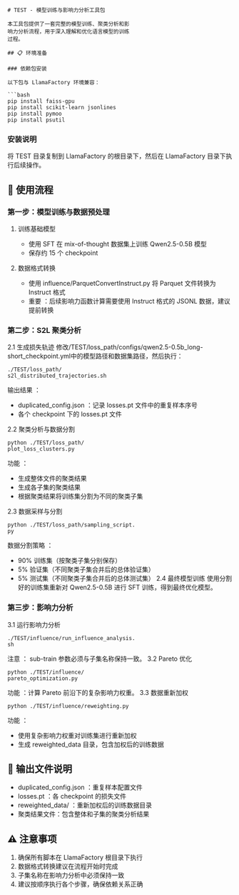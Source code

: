 ```
# TEST - 模型训练与影响力分析工具包

本工具包提供了一套完整的模型训练、聚类分析和影
响力分析流程，用于深入理解和优化语言模型的训练
过程。

## 📋 环境准备

### 依赖包安装

以下包与 LlamaFactory 环境兼容：

```bash
pip install faiss-gpu
pip install scikit-learn jsonlines
pip install pymoo
pip install psutil
```
### 安装说明
将 TEST 目录复制到 LlamaFactory 的根目录下，然后在 LlamaFactory 目录下执行后续操作。

## 🚀 使用流程
### 第一步：模型训练与数据预处理
1. 训练基础模型
   
   - 使用 SFT 在 mix-of-thought 数据集上训练 Qwen2.5-0.5B 模型
   - 保存约 15 个 checkpoint
2. 数据格式转换
   
   - 使用 influence/ParquetConvertInstruct.py 将 Parquet 文件转换为 Instruct 格式
   - 重要 ：后续影响力函数计算需要使用 Instruct 格式的 JSONL 数据，建议提前转换
### 第二步：S2L 聚类分析 
2.1 生成损失轨迹
修改/TEST/loss_path/configs/qwen2.5-0.5b_long-short_checkpoint.yml中的模型路径和数据集路径，然后执行：
```
./TEST/loss_path/
s2l_distributed_trajectories.sh
```
输出结果 ：

- duplicated_config.json ：记录 losses.pt 文件中的重复样本序号
- 各个 checkpoint 下的 losses.pt 文件 

2.2 聚类分析与数据分割
```
python ./TEST/loss_path/
plot_loss_clusters.py
```
功能 ：

- 生成整体文件的聚类结果
- 生成各子集的聚类结果
- 根据聚类结果将训练集分割为不同的聚类子集 

2.3 数据采样与分割
```
python ./TEST/loss_path/sampling_script.
py
```
数据分割策略 ：

- 90% 训练集（按聚类子集分别保存）
- 5% 验证集（不同聚类子集合并后的总体验证集）
- 5% 测试集（不同聚类子集合并后的总体测试集） 2.4 最终模型训练
使用分割好的训练集重新对 Qwen2.5-0.5B 进行 SFT 训练，得到最终优化模型。

### 第三步：影响力分析 
3.1 运行影响力分析
```
./TEST/influence/run_influence_analysis.
sh
```
注意 ： sub-train 参数必须与子集名称保持一致。
 3.2 Pareto 优化
```
python ./TEST/influence/
pareto_optimization.py
```
功能 ：计算 Pareto 前沿下的复杂影响力权重。
 3.3 数据重新加权
```
python ./TEST/influence/reweighting.py
```
功能 ：

- 使用复杂影响力权重对训练集进行重新加权
- 生成 reweighted_data 目录，包含加权后的训练数据
## 📁 输出文件说明
- duplicated_config.json ：重复样本配置文件
- losses.pt ：各 checkpoint 的损失文件
- reweighted_data/ ：重新加权后的训练数据目录
- 聚类结果文件：包含整体和子集的聚类分析结果
## ⚠️ 注意事项
1. 确保所有脚本在 LlamaFactory 根目录下执行
2. 数据格式转换建议在流程开始时完成
3. 子集名称在影响力分析中必须保持一致
4. 建议按顺序执行各个步骤，确保依赖关系正确
